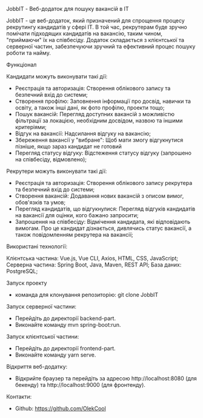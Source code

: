 JobbIT - Веб-додаток для пошуку вакансій в ІТ

JobbIT - це веб-додаток, який призначений для спрощення процесу рекрутингу кандидатів у сфері ІТ. В той час, рекрутерам буде зручно помічати підходящих кандидатів на вакансію, таким чином, "приймаючи" їх на співбесіду. Додаток складається з клієнтської та серверної частин, забезпечуючи зручний та ефективний процес пошуку роботи та найму.

Функціонал

Кандидати можуть виконувати такі дії:

- Реєстрація та авторизація: Створення облікового запису та безпечний вхід до системи;
- Створення профілю: Заповнення інформації про досвід, навички та освіту, а також інші дані, як фото профілю, проекти тощо;
- Пошук вакансій: Перегляд доступних вакансій з можливістю фільтрації за локацією, необхідним досвідом, назвою та іншими критеріями;
- Відгук на вакансії: Надсилання відгуку на вакансію;
- Збереження вакансії у "вибране": Щоб мати змогу відгукнутися пізніше, якщо зараз кандидат не готовий
- Перегляд статусу відгуку: Відстеження статусу відгуку (запрошено на співбесіду, відмовлено);

Рекрутери можуть виконувати такі дії:

- Реєстрація та авторизація: Створення облікового запису рекрутера та безпечний вхід до системи;
- Створення вакансій: Додавання нових вакансій з описом вимог, обов'язків та умов;
- Перегляд кандидатів, що відгукнулися: Перегляд відгуків кандидатів на вакансії для оцінки, кого бажано запросити;
- Запрошення на співбесіду: Відмічення кандидата, які відповідають вимогам. Про це кандидат дізнається, дивлячись статус вакансії, а також повідомленням рекрутера на вакансії;

Використані технології:

Клієнтська частина: Vue.js, Vue CLI, Axios, HTML, CSS, JavaScript;
Серверна частина: Spring Boot, Java, Maven, REST API;
База даних: PostgreSQL;

Запуск проекту

- команда для клонування репозиторію: git clone JobbIT

Запуск серверної частини:

- Перейдіть до директорії backend-part.
- Виконайте команду mvn spring-boot:run.

Запуск клієнтської частини:

- Перейдіть до директорії frontend-part.
- Виконайте команду yarn serve.

Відкриття веб-додатку:

- Відкрийте браузер та перейдіть за адресою http://localhost:8080 (для бекенду) та http://localhost:9000 (для фронтенду).

Контакти:

- Github: https://github.com/OlekCool
